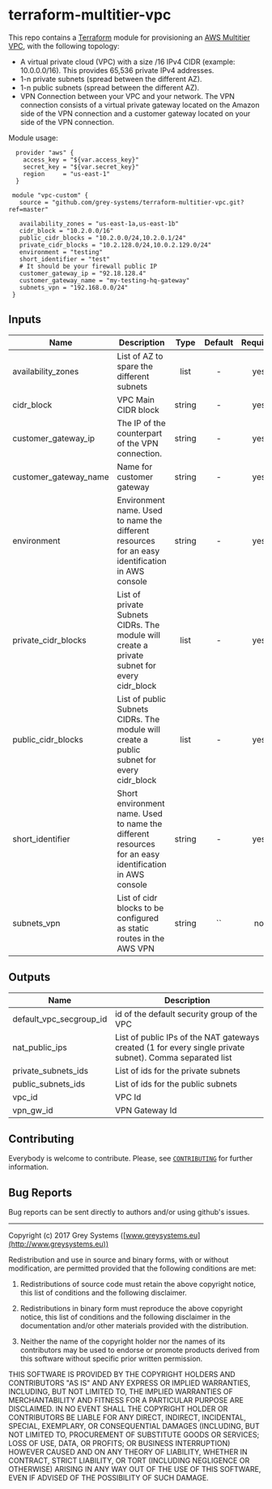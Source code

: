 # terraform-multitier-vpc

This repo contains a [Terraform](https://terraform.io/) module for
provisioning an [AWS Multitier VPC](http://docs.aws.amazon.com/AmazonVPC/latest/UserGuide/VPC_Scenario3.html), with the following topology:

* A virtual private cloud (VPC) with a size /16 IPv4 CIDR (example: 10.0.0.0/16). This provides 65,536 private IPv4 addresses.
* 1-n private subnets (spread between the different AZ).
* 1-n public subnets (spread between the different AZ).
* VPN Connection between your VPC and your network. The VPN connection consists of a virtual private gateway located on the Amazon side of the VPN connection and a customer gateway located on your side of the VPN connection.


Module usage:

      provider "aws" {
        access_key = "${var.access_key}"
        secret_key = "${var.secret_key}"
        region     = "us-east-1"
      }

     module "vpc-custom" {
       source = "github.com/grey-systems/terraform-multitier-vpc.git?ref=master"

       availability_zones = "us-east-1a,us-east-1b"
       cidr_block = "10.2.0.0/16"
       public_cidr_blocks = "10.2.0.0/24,10.2.0.1/24"
       private_cidr_blocks = "10.2.128.0/24,10.0.2.129.0/24"
       environment = "testing"
       short_identifier = "test"
       # It should be your firewall public IP
       customer_gateway_ip = "92.18.128.4"
       customer_gateway_name = "my-testing-hq-gateway"
       subnets_vpn = "192.168.0.0/24"
     }



Inputs
---------

| Name | Description | Type | Default | Required |
|------|-------------|:----:|:-----:|:-----:|
| availability_zones | List of AZ to spare the different subnets  | list | - | yes |
| cidr_block | VPC Main CIDR block  | string | - | yes |
| customer_gateway_ip | The IP of the counterpart of the VPN connection.  | string | - | yes |
| customer_gateway_name | Name for customer gateway  | string | - | yes |
| environment |  Environment name. Used to name the different resources for an easy identification in AWS console | string | - | yes |
| private_cidr_blocks | List of private Subnets CIDRs. The module will create a private subnet for every cidr_block  | list | - | yes |
| public_cidr_blocks |  List of public Subnets CIDRs. The module will create a public subnet for every cidr_block  | list | - | yes |
| short_identifier | Short environment name. Used to name the different resources for an easy identification in AWS console  | string | - | yes |
| subnets_vpn | List of cidr blocks to be configured as static routes in the AWS VPN  | string | `` | no |


Outputs
------------
| Name | Description |
|------|-------------|
| default_vpc_secgroup_id |  id of the default security group of the VPC |
| nat_public_ips | List of public IPs of the NAT gateways created (1 for every single private subnet). Comma separated list |
| private_subnets_ids | List of ids for the private subnets |
| public_subnets_ids | List of ids for the public subnets |
| vpc_id | VPC Id |
| vpn_gw_id | VPN Gateway Id  |

Contributing
------------
Everybody is welcome to contribute. Please, see [`CONTRIBUTING`][contrib] for further information.

[contrib]: CONTRIBUTING.md

Bug Reports
-----------

Bug reports can be sent directly to authors and/or using github's issues.


-------

Copyright (c) 2017 Grey Systems ([www.greysystems.eu](http://www.greysystems.eu))

Redistribution and use in source and binary forms, with or without modification, are permitted provided that the following conditions are met:

1. Redistributions of source code must retain the above copyright notice, this list of conditions and the following disclaimer.

2. Redistributions in binary form must reproduce the above copyright notice, this list of conditions and the following disclaimer in the documentation and/or other materials provided with the distribution.

3. Neither the name of the copyright holder nor the names of its contributors may be used to endorse or promote products derived from this software without specific prior written permission.

THIS SOFTWARE IS PROVIDED BY THE COPYRIGHT HOLDERS AND CONTRIBUTORS "AS IS" AND ANY EXPRESS OR IMPLIED WARRANTIES, INCLUDING, BUT NOT LIMITED TO, THE IMPLIED WARRANTIES OF MERCHANTABILITY AND FITNESS FOR A PARTICULAR PURPOSE ARE DISCLAIMED. IN NO EVENT SHALL THE COPYRIGHT HOLDER OR CONTRIBUTORS BE LIABLE FOR ANY DIRECT, INDIRECT, INCIDENTAL, SPECIAL, EXEMPLARY, OR CONSEQUENTIAL DAMAGES (INCLUDING, BUT NOT LIMITED TO, PROCUREMENT OF SUBSTITUTE GOODS OR SERVICES; LOSS OF USE, DATA, OR PROFITS; OR BUSINESS INTERRUPTION) HOWEVER CAUSED AND ON ANY THEORY OF LIABILITY, WHETHER IN CONTRACT, STRICT LIABILITY, OR TORT (INCLUDING NEGLIGENCE OR OTHERWISE) ARISING IN ANY WAY OUT OF THE USE OF THIS SOFTWARE, EVEN IF ADVISED OF THE POSSIBILITY OF SUCH DAMAGE.
